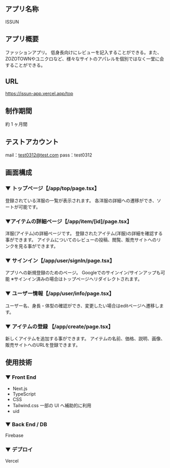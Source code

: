 ## アプリ名称

ISSUN

## アプリ概要

ファッションアプリ。
低身長向けにレビューを記入することができる。また、ZOZOTOWNやユニクロなど、様々なサイトのアパレルを個別ではなく一堂に会することができる。

## URL

https://issun-app.vercel.app/top

## 制作期間

約 1 ヶ月間

## テストアカウント
mail：test0312@test.com
pass：test0312

## 画面構成

### ▼ トップページ【/app/top/page.tsx】

登録されている洋服の一覧が表示されます。
各洋服の詳細への遷移ができ、ソートが可能です。

### ▼アイテムの詳細ページ【/app/item/[id]/page.tsx】

洋服(アイテム)の詳細ページです。
登録されたアイテム(洋服)の詳細を確認する事ができます。
アイテムについてのレビューの投稿、閲覧、販売サイトへのリンクを見る事ができます。

### ▼ サインイン【/app/user/signIn/page.tsx】

アプリへの新規登録のためのページ。
Googleでのサインイン/サインアップも可能
※サインイン済みの場合はトップページへリダイレクトされます。

### ▼ ユーザー情報【/app/user/info/page.tsx】

ユーザー名、身長・体型の確認ができ、変更したい場合はeditページへ遷移します。

### ▼ アイテムの登録 【/app/create/page.tsx】

新しくアイテムを追加する事ができます。
アイテムの名前、価格、説明、画像、販売サイトへのURLを登録できます。

## 使用技術
### ▼ Front End

- Next.js
- TypeScript
- CSS
- Tailwind.css 一部の UI へ補助的に利用
- uid
### ▼ Back End / DB
Firebase
### ▼ デプロイ
Vercel
